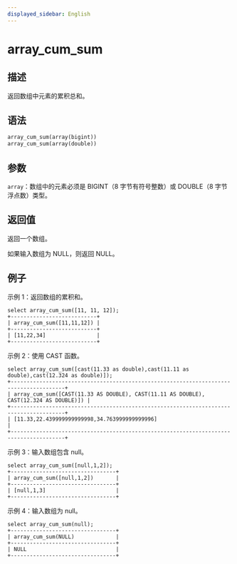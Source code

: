 ```yaml
---
displayed_sidebar: English
---
```


# array_cum_sum

## 描述

返回数组中元素的累积总和。

## 语法

```Haskell
array_cum_sum(array(bigint))
array_cum_sum(array(double))
```

## 参数

`array`：数组中的元素必须是 BIGINT（8 字节有符号整数）或 DOUBLE（8 字节浮点数）类型。

## 返回值

返回一个数组。

如果输入数组为 NULL，则返回 NULL。

## 例子

示例 1：返回数组的累积和。

```Plain
select array_cum_sum([11, 11, 12]);
+---------------------------+
| array_cum_sum([11,11,12]) |
+---------------------------+
| [11,22,34]                |
+---------------------------+
```

示例 2：使用 CAST 函数。

```Plain
select array_cum_sum([cast(11.33 as double),cast(11.11 as double),cast(12.324 as double)]);
+---------------------------------------------------------------------------------------+
| array_cum_sum([CAST(11.33 AS DOUBLE), CAST(11.11 AS DOUBLE), CAST(12.324 AS DOUBLE)]) |
+---------------------------------------------------------------------------------------+
| [11.33,22.439999999999998,34.763999999999996]                                         |
+---------------------------------------------------------------------------------------+
```

示例 3：输入数组包含 null。

```Plain
select array_cum_sum([null,1,2]);
+---------------------------------+
| array_cum_sum([null,1,2])       |
+---------------------------------+
| [null,1,3]                      |
+---------------------------------+
```

示例 4：输入数组为 null。

```Plain
select array_cum_sum(null);
+---------------------------------+
| array_cum_sum(NULL)             |
+---------------------------------+
| NULL                            |
+---------------------------------+
```
